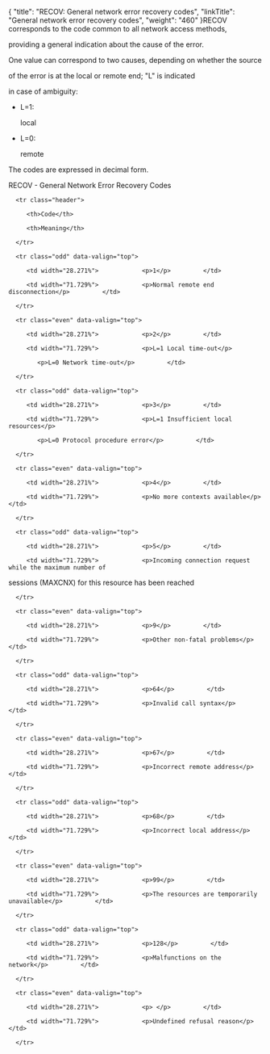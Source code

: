{
    "title": "RECOV: General  network error recovery codes",
    "linkTitle": "General network error recovery codes",
    "weight": "460"
}<span id="RECOV___General_Network_Error_Recovery_Codes"></span>RECOV corresponds to the code common to all network access methods,
providing a general indication about the cause of the error.

One value can correspond to two causes, depending on whether the source
of the error is at the local or remote end; "L" is indicated
in case of ambiguity:

-   L=1:
    local
-   L=0:
    remote

The codes are expressed in decimal form.

RECOV - General Network Error Recovery Codes

<table data-cellspacing="0">
   <thead>
      <tr class="header">
         <th>Code</th>
         <th>Meaning</th>
      </tr>
   </thead>
   <tbody>
      <tr class="odd" data-valign="top">
         <td width="28.271%">            <p>1</p>         </td>
         <td width="71.729%">            <p>Normal remote end disconnection</p>         </td>
      </tr>
      <tr class="even" data-valign="top">
         <td width="28.271%">            <p>2</p>         </td>
         <td width="71.729%">            <p>L=1 Local time-out</p>
            <p>L=0 Network time-out</p>         </td>
      </tr>
      <tr class="odd" data-valign="top">
         <td width="28.271%">            <p>3</p>         </td>
         <td width="71.729%">            <p>L=1 Insufficient local resources</p>
            <p>L=0 Protocol procedure error</p>         </td>
      </tr>
      <tr class="even" data-valign="top">
         <td width="28.271%">            <p>4</p>         </td>
         <td width="71.729%">            <p>No more contexts available</p>         </td>
      </tr>
      <tr class="odd" data-valign="top">
         <td width="28.271%">            <p>5</p>         </td>
         <td width="71.729%">            <p>Incoming connection request while the maximum number of
sessions (MAXCNX) for this resource has been reached</p>         </td>
      </tr>
      <tr class="even" data-valign="top">
         <td width="28.271%">            <p>9</p>         </td>
         <td width="71.729%">            <p>Other non-fatal problems</p>         </td>
      </tr>
      <tr class="odd" data-valign="top">
         <td width="28.271%">            <p>64</p>         </td>
         <td width="71.729%">            <p>Invalid call syntax</p>         </td>
      </tr>
      <tr class="even" data-valign="top">
         <td width="28.271%">            <p>67</p>         </td>
         <td width="71.729%">            <p>Incorrect remote address</p>         </td>
      </tr>
      <tr class="odd" data-valign="top">
         <td width="28.271%">            <p>68</p>         </td>
         <td width="71.729%">            <p>Incorrect local address</p>         </td>
      </tr>
      <tr class="even" data-valign="top">
         <td width="28.271%">            <p>99</p>         </td>
         <td width="71.729%">            <p>The resources are temporarily unavailable</p>         </td>
      </tr>
      <tr class="odd" data-valign="top">
         <td width="28.271%">            <p>128</p>         </td>
         <td width="71.729%">            <p>Malfunctions on the network</p>         </td>
      </tr>
      <tr class="even" data-valign="top">
         <td width="28.271%">            <p> </p>         </td>
         <td width="71.729%">            <p>Undefined refusal reason</p>         </td>
      </tr>
   </tbody>
</table>

